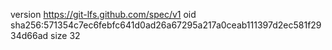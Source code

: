 version https://git-lfs.github.com/spec/v1
oid sha256:571354c7ec6febfc641d0ad26a67295a217a0ceab111397d2ec581f2934d66ad
size 32
